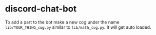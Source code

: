 # discord-chat-bot
 
To add a part to the bot make a new cog under the name `lib/YOUR_THING_cog.py` similar to `lib/math_cog.py`. It will get auto loaded.
